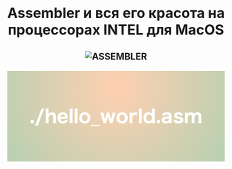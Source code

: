 <h1 align="center"><font size="6px">Assembler и вся его красота на процессорах INTEL для MacOS</font></h1>
<!--Заголовок-->

<h2 align="center">

![ASSEMBLER](https://img.shields.io/badge/-Asm-000000?style=for-the-badge&logo=AssemblyScript)

</h2>

![IMG](https://github.com/lmistie/learning-assembler/blob/main/img/foto.png)